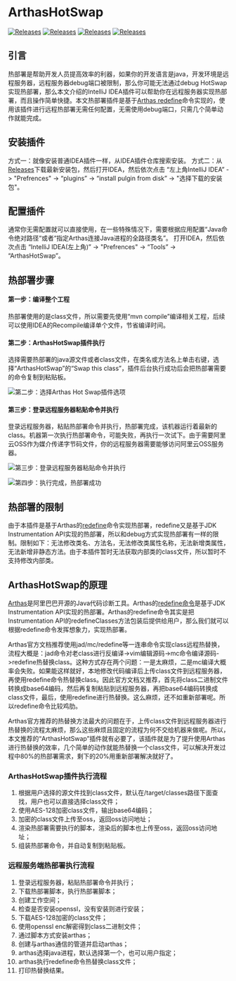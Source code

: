 # ArthasHotSwap
[![Releases](https://raw.githubusercontent.com/xxxtai/ArthasHotSwap/083b940e1182f574c3afb1fba5b728a6410a4510/src/main/resources/icons/readme-cn.svg)](https://github.com/xxxtai/ArthasHotSwap/blob/master/README-CN.md)
[![Releases](https://raw.githubusercontent.com/xxxtai/ArthasHotSwap/69f4f1db9b07d615daa8737761c6dea97a49ccc3/src/main/resources/icons/readme-en.svg)](https://github.com/xxxtai/ArthasHotSwap/blob/master/README.md)
[![Releases](https://raw.githubusercontent.com/xxxtai/ArthasHotSwap/1ee146561f52ff9b00d11372e095baec69d26537/src/main/resources/icons/release.svg)](https://github.com/xxxtai/ArthasHotSwap/releases)
[![Releases](https://raw.githubusercontent.com/xxxtai/ArthasHotSwap/8351ed6660130eddd0a8b1adeee7dd99ac4121fc/src/main/resources/icons/arthas.svg)](https://github.com/alibaba/arthas)
## 引言
热部署是帮助开发人员提高效率的利器，如果你的开发语言是java，开发环境是远程服务器，远程服务器debug端口被限制，那么你可能无法通过debug HotSwap实现热部署，那么本文介绍的IntelliJ IDEA插件可以帮助你在远程服务器实现热部署，而且操作简单快捷。本文热部署插件是基于[Arthas redefine](https://arthas.aliyun.com/doc/redefine.html)命令实现的，使用该插件进行远程热部署无需任何配置，无需使用debug端口，只需几个简单动作就能完成。

## 安装插件
方式一：就像安装普通IDEA插件一样，从IDEA插件仓库搜索安装。
方式二：从[Releases](https://github.com/xxxtai/ArthasHotSwap/releases)下载最新安装包，然后打开IDEA，然后依次点击 “左上角IntelliJ IDEA” -> "Prefrences" -> “plugins” -> “install pulgin from disk” -> "选择下载的安装包"。
## 配置插件
通常你无需配置就可以直接使用，在一些特殊情况下，需要根据应用配置“Java命令绝对路径“或者“指定Arthas连接Java进程的全路径类名”。
打开IDEA，然后依次点击 “IntelliJ IDEA(左上角)” -> "Prefrences" -> “Tools” -> “ArthasHotSwap”。

## 热部署步骤
#### 第一步：编译整个工程
热部署使用的是class文件，所以需要先使用“mvn compile”编译相关工程，后续可以使用IDEA的Recompile编译单个文件，节省编译时间。
#### 第二步：ArthasHotSwap插件执行
选择需要热部署的java源文件或者class文件，在类名或方法名上单击右键，选择“ArthasHotSwap”的“Swap this class”，插件后台执行成功后会把热部署需要的命令复制到粘贴板。

![第二步：选择Arthas Hot Swap插件选项](https://ata2-img.oss-cn-zhangjiakou.aliyuncs.com/b47d34513f1d4c53f4fd309464ef37b7.jpg)

#### 第三步：登录远程服务器粘贴命令并执行
登录远程服务器，粘贴热部署命令并执行，热部署完成，该机器运行着最新的class。机器第一次执行热部署命令，可能失败，再执行一次试下。由于需要阿里云OSS作为媒介传递字节码文件，你的远程服务器需要能够访问阿里云OSS服务器。

![第三步：登录远程服务器粘贴命令并执行](https://user-images.githubusercontent.com/17845368/111869345-f5291f00-89b9-11eb-827b-1b3fd6119979.png)

![第四步：执行完成，热部署成功](https://ata2-img.oss-cn-zhangjiakou.aliyuncs.com/ff42a488e0a3c2c7aee5e0d1874fadea.png)

## 热部署的限制
由于本插件是基于Arthas的[redefine](https://alibaba.github.io/arthas/redefine.html)命令实现热部署，redefine又是基于JDK Instrumentation API实现的热部署，所以和debug方式实现热部署有一样的限制。限制如下：无法修改类名、方法名，无法修改类属性名称，无法新增类属性，无法新增非静态方法。由于本插件暂时无法获取内部类的class文件，所以暂时不支持修改内部类。

## ArthasHotSwap的原理
[Arthas](https://github.com/alibaba/arthas)是阿里巴巴开源的Java代码诊断工具。Arthas的[redefine命令](https://alibaba.github.io/arthas/redefine.html)是基于JDK Instrumentation API实现的热部署。Arthas的redefine命令其实是把Instrumentation API的redefineClasses方法包装后提供给用户，那么我们就可以根据redefine命令发挥想象力，实现热部署。

Arthas官方文档推荐使用jad/mc/redefine等一连串命令实现class远程热替换，流程大概是：jad命令对老class进行反编译->vim编辑源码->mc命令编译源码->redefine热替换class。这种方式存在两个问题：一是太麻烦，二是mc编译大概率会失败。如果能这样就好，本地修改代码编译后上传class文件到远程服务器，再使用redefine命令热替换class。因此官方文档又推荐，首先将class二进制文件转换成base64编码，然后再复制粘贴到远程服务器，再把base64编码转换成class文件，最后，使用redefine进行热替换。这么麻烦，还不如重新部署呢。所以redefine命令比较鸡肋。

Arthas官方推荐的热替换方法最大的问题在于，上传class文件到远程服务器进行热替换的流程太麻烦，那么这些麻烦且固定的流程为何不交给机器来做呢。所以，本文推荐的“ArthasHotSwap”插件就有必要了，该插件就是为了提升使用Arthas进行热替换的效率，几个简单的动作就能热替换一个class文件，可以解决开发过程中80%的热部署需求，剩下的20%用重新部署解决就好了。

### ArthasHotSwap插件执行流程
1. 根据用户选择的源文件找到class文件，默认在/target/classes路径下面查找，用户也可以直接选择class文件；
2. 使用AES-128加密class文件，输出base64编码；
3. 加密的class文件上传至oss，返回oss访问地址；
4. 渲染热部署需要执行的脚本，渲染后的脚本也上传至oss，返回oss访问地址；
5. 组装热部署命令，并自动复制到粘贴板。

### 远程服务端热部署执行流程
1. 登录远程服务器，粘贴热部署命令并执行；
2. 下载热部署脚本，执行热部署脚本；
3. 创建工作空间；
4. 检查是否安装openssl，没有安装则进行安装；
5. 下载AES-128加密的class文件；
6. 使用openssl enc解密得到class二进制文件；
7. 通过脚本方式安装arthas；
8. 创建与arthas通信的管道并启动arthas；
9. arthas选择java进程，默认选择第一个，也可以用户指定；
10. arthas执行redefine命令热替换class文件；
11. 打印热替换结果。
